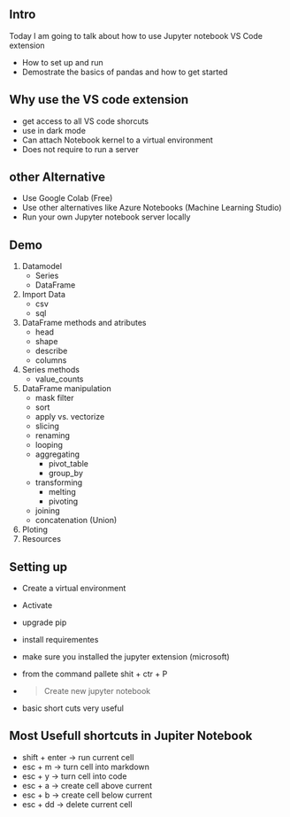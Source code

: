 ## Intro

Today I am going to talk about how to use Jupyter notebook VS Code extension 

-   How to set up and run
-   Demostrate the basics of pandas and how to get started


## Why use the VS code extension

- get access to all VS code shorcuts 
- use in dark mode
- Can attach Notebook kernel to a virtual environment
- Does not require to run a server

## other Alternative

- Use Google Colab (Free)
- Use other alternatives like Azure Notebooks (Machine Learning Studio)
- Run your own Jupyter notebook server locally

## Demo

1. Datamodel
    * Series
    * DataFrame
2. Import Data
    * csv
    * sql
3. DataFrame methods and atributes
    * head
    * shape
    * describe
    * columns
3. Series methods
    * value_counts
4. DataFrame manipulation
    * mask filter
    * sort
    * apply vs. vectorize
    * slicing
    * renaming
    * looping
    * aggregating
        * pivot_table
        * group_by
    * transforming
        * melting
        * pivoting
    * joining
    * concatenation (Union)
5. Ploting
6. Resources

## Setting up

- Create a virtual environment
- Activate
- upgrade pip
- install requirementes

- make sure you installed the jupyter extension (microsoft)
- from the command pallete shit + ctr + P
- > Create new jupyter notebook

- basic short cuts very useful

## Most Usefull shortcuts in Jupiter Notebook

- shift + enter -> run current cell
- esc + m -> turn cell into markdown
- esc + y -> turn cell into code
- esc + a -> create cell above current
- esc + b -> create cell below current
- esc + dd -> delete current cell 



